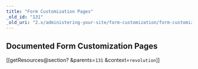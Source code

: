 ```yaml
---
title: "Form Customization Pages"
_old_id: "131"
_old_uri: "2.x/administering-your-site/form-customization/form-customization-pages"
---
```


## <a name="FormCustomizationPages-DocumentedFormCustomizationPages"></a>Documented Form Customization Pages

 \[\[getResources@section? &parents=`131` &context=`revolution`\]\]